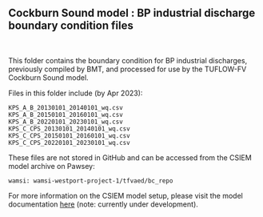 ## Cockburn Sound model : BP industrial discharge boundary condition files

<br>

This folder contains the boundary condition for BP industrial discharges, previously compiled by BMT, and processed for use by the TUFLOW-FV Cockburn Sound model.

Files in this folder include (by Apr 2023):

```
KPS_A_B_20130101_20140101_wq.csv
KPS_A_B_20150101_20160101_wq.csv
KPS_A_B_20220101_20230101_wq.csv
KPS_C_CPS_20130101_20140101_wq.csv
KPS_C_CPS_20150101_20160101_wq.csv
KPS_C_CPS_20220101_20230101_wq.csv
```

These files are not stored in GitHub and can be accessed from the CSIEM model archive on Pawsey:

```
wamsi: wamsi-westport-project-1/tfvaed/bc_repo
```

For more information on the CSIEM model setup, please visit the model documentation [here](https://aquaticecodynamics.github.io/csiem-science/) (note: currently under development).
